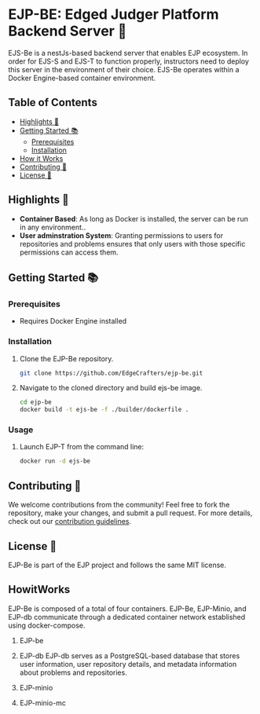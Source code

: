 # EJP-BE: Edged Judger Platform Backend Server 🍎

EJS-Be is a nestJs-based backend server that enables EJP ecosystem. In order for EJS-S and EJS-T to function properly, instructors need to deploy this server in the environment of their choice. EJS-Be operates within a Docker Engine-based container environment.

## Table of Contents
- [Highlights 🌟](#highlights-🌟)
- [Getting Started 📚](#getting-started-📚)
  - [Prerequisites](#prerequisites)
  - [Installation](#installation)
- [How it Works](#HowitWorks)
- [Contributing 🤝](#contributing-🤝)
- [License 📄](#license-📄)


## Highlights 🌟

- **Container Based**: As long as Docker is installed, the server can be run in any environment..
- **User adminstration System**: Granting permissions to users for repositories and problems ensures that only users with those specific permissions can access them.

## Getting Started 📚

### Prerequisites

- Requires Docker Engine installed

### Installation

1. Clone the EJP-Be repository.
    ```bash
    git clone https://github.com/EdgeCrafters/ejp-be.git
    ```
2. Navigate to the cloned directory and build ejs-be image.
    ```bash
    cd ejp-be
    docker build -t ejs-be -f ./builder/dockerfile .
    ```

### Usage

1. Launch EJP-T from the command line:
    ```bash
    docker run -d ejs-be
    ```
    

## Contributing 🤝

We welcome contributions from the community! Feel free to fork the repository, make your changes, and submit a pull request. For more details, check out our [contribution guidelines](#).

## License 📄

EJP-Be is part of the EJP project and follows the same MIT license.

## HowitWorks

EJP-Be is composed of a total of four containers. EJP-Be, EJP-Minio, and EJP-db communicate through a dedicated container network established using docker-compose.

1. EJP-be   
2. EJP-db
EJP-db serves as a PostgreSQL-based database that stores user information, user repository details, and metadata information about problems and repositories.
3. EJP-minio

4. EJP-minio-mc